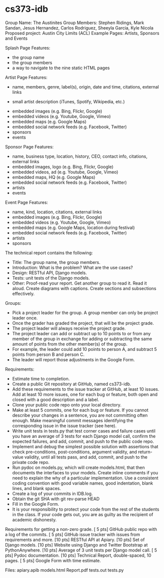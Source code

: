 cs373-idb
=========

Group Name:       The Austinites
Group Members:    Stephen Ridings, Mark Sandan, Jesus Hernandez, Carlos Rodriguez, Sheeyla Garcia, Kyle Nicola
Proposed project: Austin City Limits (ACL)
Example Pages:    Artists, Sponsors and Events

Splash Page Features:
- the group name
- the group members
- a way to navigate to the nine static HTML pages

Artist Page Features:
- name, members, genre, label(s), origin, date and time, citations, external links
* small artist description (iTunes, Spotify, Wikipedia, etc.)
- embedded images (e.g. Bing, Flickr, Google)
- embedded videos (e.g. Youtube, Google, Vimeo)
- embedded maps (e.g. Google Maps)
- embedded social network feeds (e.g. Facebook, Twitter)
- sponsors
- events

Sponsor Page Features:
- name, business type, location, history, CEO, contact info, citations, external links
- embedded images, logo (e.g. Bing, Flickr, Google)
- embedded videos, ad (e.g. Youtube, Google, Vimeo)
- embedded maps, HQ (e.g. Google Maps)
- embedded social network feeds (e.g. Facebook, Twitter)
- artists
- events

Event Page Features:
- name, kind, location, citations, external links
- embedded images (e.g. Bing, Flickr, Google)
- embedded videos (e.g. Youtube, Google, Vimeo)
- embedded maps (e.g. Google Maps, location during festival)
- embedded social network feeds (e.g. Facebook, Twitter)
- artists
- sponsors


The technical report contains the following:
- Title:        The group name, the group members.
- Introduction: What is the problem? What are the use cases?
- Design:       RESTful API, Django models.
- Tests:        unit tests of the Django models.
- Other:        Proof-read your report. Get another group to read it. Read it aloud. 
                Create diagrams with captions.
                Create sections and subsections effectively.



Groups:
- Pick a project leader for the group. A group member can only be project leader once.
- Once the grader has graded the project, that will be the project grade.
- The project leader will always receive the project grade.
- The project leader can add or subtract up to 10 points to or from any member of the group in exchange for
  adding or subtracting the same amount of points from the other member(s) of the group.
- For example, the leader could add 10 points to person A, and subtract 5 points from person B and person C.
- The leader will report those adjustments in the Google Form.



Requirements:
-   Estimate time to completion.
-   Create a public Git repository at GitHub, named cs373-idb.
-   Add these requirements to the issue tracker at GitHub, at least 10 issues.
    Add at least 10 more issues, one for each bug or feature, both open and closed with a good description and a label.
-   Clone your public code repo onto your local directory.
-   Make at least 5 commits, one for each bug or feature.
    If you cannot describe your changes in a sentence, you are not committing often enough.
    Make meaningful commit messages identifying the corresponding issue in the issue tracker (see here).
-   Write unit tests in tests.py that test corner cases and failure cases until you have an average of 3 tests for each Django model     call, confirm the expected failures, and add, commit, and push to the public code repo.
-   Implement and debug the simplest possible solution with assertions that check pre-conditions, post-conditions, argument validity,     and return-value validity, until all tests pass, and add, commit, and push to the private code repo.
-   Run pydoc on models.py, which will create models.html, that then documents the interfaces to your models.
    Create inline comments if you need to explain the why of a particular implementation.
    Use a consistent coding convention with good variable names, good indentation, blank lines, and blank spaces.
-   Create a log of your commits in IDB.log.
-   Obtain the git SHA with git rev-parse HEAD
-   Fill in the Google Form.
-   It is your responsibility to protect your code from the rest of the students in the class. If your code gets out, you are as         guilty as the recipient of academic dishonesty.



Requirements for getting a non-zero grade.
[ 5 pts] GitHub public repo with a log of the commits.
[ 5 pts] GitHub issue tracker with issues from requirements and more.
[10 pts] RESTful API at Apiary.
[10 pts] Set of Django models.
[10 pts] Website using Django and Twitter Bootstrap at PythonAnywhere.
[10 pts] Average of 3 unit tests per Django model call.
[ 5 pts] Pydoc documentation.
[10 pts] Technical Report, double-spaced, 10 pages.
[ 5 pts] Google Form with time estimate.



Files:
  apiary.apib
  models.html
  Report.pdf
  tests.out
  tests.py
